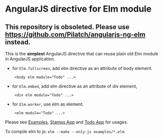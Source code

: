 # AngularJS directive for Elm module

## This repository is obsoleted. Please use https://github.com/Pilatch/angularjs-ng-elm instead.

This is the **simplest** AngularJS directive that can reuse plain old Elm module in AngularJS application.  

 * for `Elm.fullscreen`, add elm directive as an attribute of body element.

        <body elm module="Todo" ...>
 
 * for `Elm.embed`, add elm directive as an attribute of div element,

        <div elm module="Todo" ...>
 
 * for `Elm.worker`, use elm as element.

        <elm module="Todo" ...>

Please see [Examples](http://virasak.github.io/angular-elm/examples/index.html),
[Stamps App](http://virasak.github.io/elm-html-and-js)
and [Todo App](http://virasak.github.io/elm-todomvc) for usages.

To compile elm to js: `elm --make --only-js examples/*.elm`.
